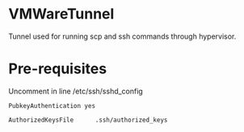 # VMWareTunnel
Tunnel used for running scp and ssh commands through hypervisor.


# Pre-requisites

Uncomment in line /etc/ssh/sshd_config

`PubkeyAuthentication yes`

`AuthorizedKeysFile      .ssh/authorized_keys`
